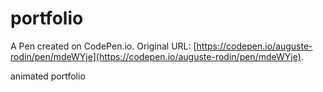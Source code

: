 # portfolio

A Pen created on CodePen.io. Original URL: [https://codepen.io/auguste-rodin/pen/mdeWYje](https://codepen.io/auguste-rodin/pen/mdeWYje).

animated portfolio
